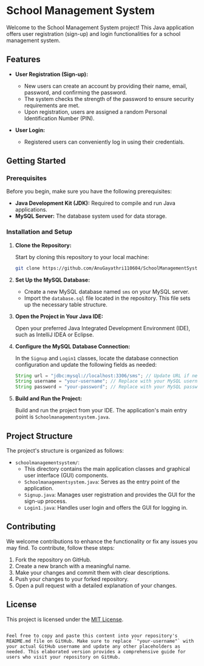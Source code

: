 
# School Management System

Welcome to the School Management System project! This Java application offers user registration (sign-up) and login functionalities for a school management system.

## Features

- **User Registration (Sign-up):**
  - New users can create an account by providing their name, email, password, and confirming the password.
  - The system checks the strength of the password to ensure security requirements are met.
  - Upon registration, users are assigned a random Personal Identification Number (PIN).

- **User Login:**
  - Registered users can conveniently log in using their credentials.

## Getting Started

### Prerequisites

Before you begin, make sure you have the following prerequisites:

- **Java Development Kit (JDK):** Required to compile and run Java applications.
- **MySQL Server:** The database system used for data storage.

### Installation and Setup

1. **Clone the Repository:**

   Start by cloning this repository to your local machine:

   ```bash
   git clone https://github.com/AnuGayathri110604/SchoolManagementSystem.git
   ```

2. **Set Up the MySQL Database:**

   - Create a new MySQL database named `sms` on your MySQL server.
   - Import the `database.sql` file located in the repository. This file sets up the necessary table structure.

3. **Open the Project in Your Java IDE:**

   Open your preferred Java Integrated Development Environment (IDE), such as IntelliJ IDEA or Eclipse.

4. **Configure the MySQL Database Connection:**

   In the `Signup` and `Login1` classes, locate the database connection configuration and update the following fields as needed:

   ```java
   String url = "jdbc:mysql://localhost:3306/sms"; // Update URL if necessary
   String username = "your-username"; // Replace with your MySQL username
   String password = "your-password"; // Replace with your MySQL password
   ```

5. **Build and Run the Project:**

   Build and run the project from your IDE. The application's main entry point is `Schoolmanagementsystem.java`.

## Project Structure

The project's structure is organized as follows:

- `schoolmanagementsystem/`:
  - This directory contains the main application classes and graphical user interface (GUI) components.
  - `Schoolmanagementsystem.java`: Serves as the entry point of the application.
  - `Signup.java`: Manages user registration and provides the GUI for the sign-up process.
  - `Login1.java`: Handles user login and offers the GUI for logging in.

## Contributing

We welcome contributions to enhance the functionality or fix any issues you may find. To contribute, follow these steps:

1. Fork the repository on GitHub.
2. Create a new branch with a meaningful name.
3. Make your changes and commit them with clear descriptions.
4. Push your changes to your forked repository.
5. Open a pull request with a detailed explanation of your changes.

## License

This project is licensed under the [MIT License](LICENSE).
```

Feel free to copy and paste this content into your repository's README.md file on GitHub. Make sure to replace `"your-username"` with your actual GitHub username and update any other placeholders as needed. This elaborated version provides a comprehensive guide for users who visit your repository on GitHub.
